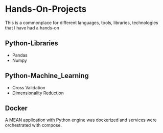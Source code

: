 # Hands-On-Projects

This is a commonplace for different languages, tools, libraries, technologies that I have had a hands-on

## Python-Libraries

* Pandas
* Numpy

## Python-Machine_Learning

* Cross Validation
* Dimensionality Reduction

## Docker

A MEAN application with Python engine was dockerized and services were orchestrated with compose.

